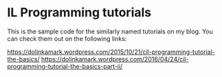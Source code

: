 # IL Programming tutorials

This is the sample code for the similarly named tutorials on my blog. You can check them out on the following links:

https://dolinkamark.wordpress.com/2015/10/21/cil-programming-tutorial-the-basics/
https://dolinkamark.wordpress.com/2016/04/24/cil-programming-tutorial-the-basics-part-ii/
